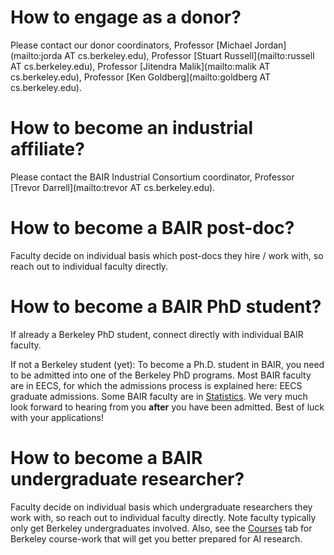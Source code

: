 # How to engage as a donor?

Please contact our donor coordinators, Professor [Michael
Jordan](mailto:jorda AT cs.berkeley.edu), Professor [Stuart
Russell](mailto:russell AT cs.berkeley.edu),
Professor [Jitendra Malik](mailto:malik AT cs.berkeley.edu), Professor [Ken
Goldberg](mailto:goldberg AT cs.berkeley.edu).


# How to become an industrial affiliate?

Please contact the BAIR Industrial Consortium coordinator, Professor [Trevor
Darrell](mailto:trevor AT cs.berkeley.edu).


# How to become a BAIR post-doc?

Faculty decide on individual basis which post-docs they hire / work with, so reach out to individual faculty directly.  


# How to become a BAIR PhD student?

If already a Berkeley PhD student, connect directly with individual BAIR faculty.

If not a Berkeley student (yet): To become a Ph.D. student in BAIR, you need to
be admitted into one of the Berkeley PhD programs.   Most BAIR faculty are in
EECS, for which the admissions process is explained here:  EECS graduate
admissions.   Some BAIR faculty are in
[Statistics](http://statistics.berkeley.edu/programs/graduate/admissions). We
very much look forward to hearing from you __after__ you have been admitted.
Best of luck with your applications!


# How to become a BAIR undergraduate researcher?

Faculty decide on individual basis which undergraduate researchers they work
with, so reach out to individual faculty directly.  Note faculty typically only
get Berkeley undergraduates involved.  Also, see the [Courses](courses.html) tab for Berkeley
course-work that will get you better prepared for AI research.
